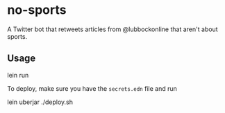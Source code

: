 # no-sports

A Twitter bot that retweets articles from @lubbockonline that
aren't about sports.

## Usage

  lein run

To deploy, make sure you have the `secrets.edn` file and run

   lein uberjar
   ./deploy.sh

